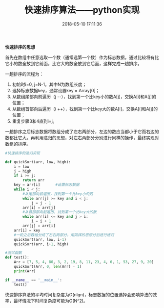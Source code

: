 ﻿---
title: 快速排序算法——python实现
mathjax: true
date: 2018-05-10 17:11:36
tags: python
---

**快速排序的思想**
 
首先在数组中任意选取一个数（通常选第一个数）作为标志数据，通过比较将有比它小的数全放到它前面，比它大的数全放到它后面，这样完成一趟排序。

一趟排序的流程为：
1. 初始时i=0, j=N-1。其中N为数组长度；
2. 选择标志数据key，通常设置key = Array[0]；
3. 从数组尾部向前遍历（j --），找到第一个比key小的数A[j]，交换A[i]和A[j]的位置；
4. 从数组首部向后遍历（i ++），找到第一个比key大的数A[i]，交换A[i]和A[j]的位置；
5. 重复步骤3和4直到i=j。

一趟排序之后标志数据将数组分成了左右两部分，左边的数应当都小于它而右边的数都比它大。再利用递归的思想，对左右两部分分别进行同样的操作，最终实现对数组的排序。

``` python
#快速排序的递归实现

def quickSort(arr, low, high):
    i = low
    j = high
    if i >= j:
        return arr
    key = arr[i]       #设置标志数据
    while i < j:
	    #从尾部向前遍历，找到第一个比key小的数
        while arr[j] >= key and i < j:   
            j = j - 1
        arr[i] = arr[j] 
        #从首部部向前遍历，找到第一个比key大的数  
        while arr[i] <= key and j > i:
            i = i + 1
        arr[j] = arr[i]
    arr[i] = key
    #一轮之后数组分成了左右两部分，用同样的思想分别进行递归
    quickSort(arr, low, i-1)
    quickSort(arr, i+1, high)

#测试函数
def test():
    Arr = [7, 5, 4, 80, 3, 2, 19, 8, 11, 23, 4, 6, 1, 53, 27, 9, 20]
    quickSort(Arr, 0, len(Arr) - 1)
    print(Arr)

if __name__ == '__main__':
    test()
```

快速排序算法的平均时间复杂度为O(nlgn)，标志数据的位置选择会影响算法的效率，最坏情况下时间复杂度可能为O(N^2)。
